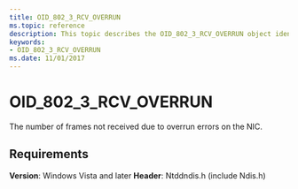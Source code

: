 ```yaml
---
title: OID_802_3_RCV_OVERRUN
ms.topic: reference
description: This topic describes the OID_802_3_RCV_OVERRUN object identifier (OID).
keywords:
- OID_802_3_RCV_OVERRUN
ms.date: 11/01/2017
---
```


# OID_802_3_RCV_OVERRUN

The number of frames not received due to overrun errors on the NIC.

## Requirements

**Version**: Windows Vista and later
**Header**: Ntddndis.h (include Ndis.h)

